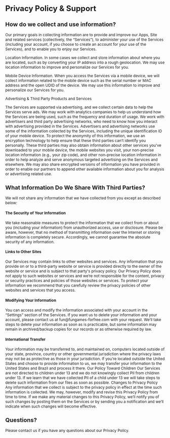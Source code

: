 
<body>
<div class="containerx" style="font-size:12px;">

<h1>Privacy Policy & Support</h1>

<h2>How do we collect and use information?</h2>
Our primary goals in collecting information are to provide and improve our Apps, Site and related services (collectively, the “Services”), to administer your use of the Services (including your account, if you choose to create an account for your use of the Services), and to enable you to enjoy our Services.
<p>
Location Information. In some cases we collect and store information about where you are located, such as by converting your IP address into a rough geolocation. We may use location information to improve and personalize our Services for you.
<p>
Mobile Device Information. When you access the Services via a mobile device, we will collect information related to the mobile device such as the serial number or MAC address and the open UDID of the device. We may use this information to improve and personalize our Services for you.
<p>
Advertising & Third Party Products and Services
<p>
The Services are supported via advertising, and we collect certain data to help the Services serve ads. We may work with analytics companies to help us understand how the Services are being used, such as the frequency and duration of usage. We work with advertisers and third party advertising networks, who need to know how you interact with advertising provided in the Services. Advertisers and advertising networks use some of the information collected by the Services, including the unique identification ID of your mobile device. To protect the anonymity of this information, we use an encryption technology to help ensure that these third parties can’t identify you personally. These third parties may also obtain information about other services you’ve downloaded to your mobile device, the mobile websites you visit, your non-precise location information (e.g., your zip code), and other non-precise location information in order to help analyze and serve anonymous targeted advertising on the Services and elsewhere. We may also share encrypted versions of information you have provided in order to enable our partners to append other available information about you for analysis or advertising related use.
<p>
<h2>What Information Do We Share With Third Parties?</h2>
<p>
We will not share any information that we have collected from you except as described below:

<h4>The Security of Your Information</h4>
We take reasonable measures to protect the information that we collect from or about you (including your information) from unauthorized access, use or disclosure. Please be aware, however, that no method of transmitting information over the Internet or storing information is completely secure. Accordingly, we cannot guarantee the absolute security of any information.

<h4>Links to Other Sites</h4>
Our Services may contain links to other websites and services. Any information that you provide on or to a third-party website or service is provided directly to the owner of the website or service and is subject to that party's privacy policy. Our Privacy Policy does not apply to such websites or services and we’re not responsible for the content, privacy or security practices and policies of those websites or services. To protect your information we recommend that you carefully review the privacy policies of other websites and services that you access.
<h4>Modifying Your Information</h4>
You can access and modify the information associated with your account in the “Settings” section of the Services. If you want us to delete your information and your account, please contact us at fun@fungames-forfree.com with your request. We’ll take steps to delete your information as soon as is practicable, but some information may remain in archived/backup copies for our records or as otherwise required by law.
<h4>International Transfer</h4>
Your information may be transferred to, and maintained on, computers located outside of your state, province, country or other governmental jurisdiction where the privacy laws may not be as protective as those in your jurisdiction. If you’re located outside the United States and choose to provide information to us, we may transfer your information to the United States and Brazil and process it there.
Our Policy Toward Children
Our Services are not directed to children under 13 and we do not knowingly collect PII from children under 13. If we learn that we have collected PII of a child under 13 we will take steps to delete such information from our files as soon as possible.
Changes to Privacy Policy
Any information that we collect is subject to the privacy policy in effect at the time such information is collected. We may, however, modify and revise this Privacy Policy from time to time. If we make any material changes to this Privacy Policy, we’ll notify you of such changes by posting them on the Services or by sending you a notification and we’ll indicate when such changes will become effective.
<p>
<h2>Questions?</h2>
<p>
Please contact us if you have any questions about our Privacy Policy.</p>
<p class="copy"> </p>
<p class="copy"> </p>

<!--
<a href="javascript:" class="dl-btn dl-android-btn" id="dl-android-btn">
<img src="supportassets/android.png" alt="Android">
</a>
 -->
</div>
<div class="footer copyright">
</div>
</div>
<div style="display:none;">
</div>
</body>

